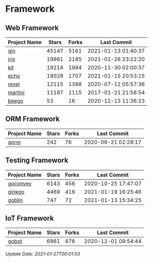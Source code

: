 # Framework

## Web Framework
| Project Name | Stars | Forks | Last Commit |
| ------------ | ----- | ----- | ----------- |
| [gin](https://github.com/gin-gonic/gin) | 45147 | 5161 | 2021-01-13 01:40:37 |
| [iris](https://github.com/kataras/iris) | 19961 | 2185 | 2021-01-26 23:22:20 |
| [kit](https://github.com/go-kit/kit) | 19214 | 1984 | 2020-11-30 02:00:37 |
| [echo](https://github.com/labstack/echo) | 19028 | 1707 | 2021-01-15 20:53:15 |
| [revel](https://github.com/revel/revel) | 12115 | 1388 | 2020-07-12 05:57:36 |
| [martini](https://github.com/go-martini/martini) | 11187 | 1115 | 2017-01-21 21:58:54 |
| [beego](https://github.com/astaxie/beego) | 53 | 16 | 2020-12-13 11:36:23 |

## ORM Framework
| Project Name | Stars | Forks | Last Commit |
| ------------ | ----- | ----- | ----------- |
| [gorm](https://github.com/jinzhu/gorm) | 242 | 76 | 2020-09-21 02:28:17 |

## Testing Framework
| Project Name | Stars | Forks | Last Commit |
| ------------ | ----- | ----- | ----------- |
| [goconvey](https://github.com/smartystreets/goconvey) | 6143 | 456 | 2020-10-25 17:47:07 |
| [ginkgo](https://github.com/onsi/ginkgo) | 4469 | 416 | 2021-01-19 16:25:46 |
| [goblin](https://github.com/franela/goblin) | 747 | 72 | 2021-01-13 15:34:25 |

## IoT Framework
| Project Name | Stars | Forks | Last Commit |
| ------------ | ----- | ----- | ----------- |
| [gobot](https://github.com/hybridgroup/gobot) | 6961 | 876 | 2020-12-01 09:54:44 |

*Update Date: 2021-01-27T00:01:03*
